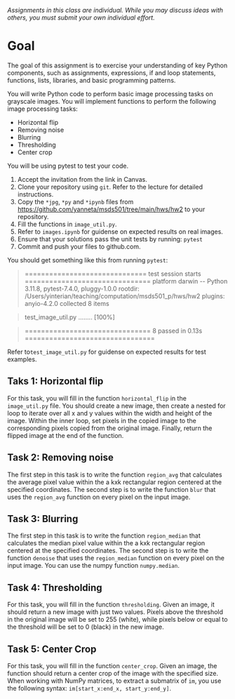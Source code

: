 *Assignments in this class are individual. While you may discuss ideas with others, you must submit your own individual effort.*

# Goal
The goal of this assignment is to exercise your understanding of key Python components, such as assignments, expressions, if and loop statements, functions, lists, libraries, and basic programming patterns.

You will write Python code to perform basic image processing tasks on grayscale images. You will implement functions to perform the following image processing tasks:

- Horizontal flip
- Removing noise
- Blurring
- Thresholding
- Center crop

You will be using pytest to test your code.

1. Accept the invitation from the link in Canvas.
2. Clone your repository using `git`. Refer to the lecture for detailed instructions.
3. Copy the `*jpg`, `*py` and  `*ipynb` files from https://github.com/yanneta/msds501/tree/main/hws/hw2 to your repository.
4. Fill the functions in `image_util.py`.
5. Refer to `images.ipynb` for guidense on expected results on real images. 
6. Ensure that your solutions pass the unit tests by running:
`pytest`
7. Commit and push your files to github.com.

You should get something like this from running `pytest`:

> ============================== test session starts ===============================
> platform darwin -- Python 3.11.8, pytest-7.4.0, pluggy-1.0.0
> rootdir: /Users/yinterian/teaching/computation/msds501_p/hws/hw2
> plugins: anyio-4.2.0
> collected 8 items

> test_image_util.py ........                                                [100%]

> =============================== 8 passed in 0.13s ================================

Refer to`test_image_util.py` for guidense on expected results for test examples.

## Taks 1: Horizontal flip

For this task, you will fill in the function `horizontal_flip` in the `image_util.py` file. You should create a new image, then create a nested for loop to iterate over all x and y values within the width and height of the image. Within the inner loop, set pixels in the copied image to the corresponding pixels copied from the original image. Finally, return the flipped image at the end of the function. 


## Task 2: Removing noise

The first step in this task is to write the function `region_avg` that calculates the average pixel value within the a kxk rectangular region centered at the specified coordinates. The second step is to write the function `blur` that uses the `region_avg` function on every pixel on the input image.


## Task 3: Blurring

The first step in this task is to write the function `region_median` that calculates the median  pixel value within the a kxk rectangular region centered at the specified coordinates. The second step is to write the function `denoise` that uses the `region_median` function on every pixel on the input image.
You can use the numpy function `numpy.median`.

## Task 4: Thresholding
For this task, you will fill in the function `thresholding`. Given an image, it should return a new image with just two values. Pixels above the threshold in the original image will be set to 255 (white), while pixels below or equal to the threshold will be set to 0 (black) in the new image.

## Task 5: Center Crop
For this task, you will fill in the function `center_crop`.
Given an image, the function should return a center crop of the image with the specified size. 
When working with NumPy matrices, to extract a submatrix of `im`, you use the following syntax: `im[start_x:end_x, start_y:end_y]`.

